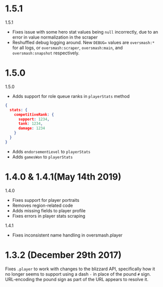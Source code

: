 # 1.5.1

1.5.1 

- Fixes issue with some hero stat values being `null` incorrectly, due to an error in value normalization in the scraper
- Reshuffled debug logging around. New `DEBUG=` values are `oversmash:*` for all logs, or `oversmash:scraper`, `oversmash:main`, and `oversmash:snapshot` respectively.

# 1.5.0

1.5.0

- Adds support for role queue ranks in `playerStats` method

```json
{
  stats: {
    competitiveRank: {
      support: 1234,
      tank: 1234,
      damage: 1234
    }
  }
}
```

- Adds `endorsementLevel` to `playerStats`
- Adds `gamesWon` to `playerStats`

# 1.4.0 & 1.4.1(May 14th 2019)

1.4.0

- Fixes support for player portraits
- Removes region-related code
- Adds missing fields to player profile
- Fixes errors in player stats scraping

1.4.1

- Fixes inconsistent name handling in oversmash.player

# 1.3.2 (December 29th 2017)

Fixes `.player` to work with changes to the blizzard API, specifically how it no longer
seems to support using a dash `-` in place of the pound `#` sign. URL-encoding the pound
sign as part of the URL appears to resolve it.
